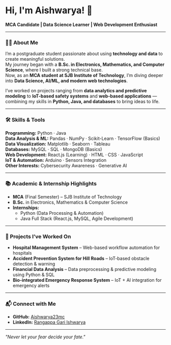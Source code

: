 # Hi, I'm Aishwarya! 👋

**MCA Candidate | Data Science Learner | Web Development Enthusiast**

---

### 👩‍💻 About Me  
I’m a postgraduate student passionate about using **technology and data** to create meaningful solutions.  
My journey began with a **B.Sc. in Electronics, Mathematics, and Computer Science**, where I built a strong technical base.  
Now, as an **MCA student at SJB Institute of Technology**, I’m diving deeper into **Data Science, AI/ML, and modern web technologies**.

I’ve worked on projects ranging from **data analytics and predictive modeling** to **IoT-based safety systems** and **web-based applications** — combining my skills in **Python, Java, and databases** to bring ideas to life.

---

### 🛠️ Skills & Tools  

**Programming:** Python · Java  
**Data Analysis & ML:** Pandas · NumPy · Scikit-Learn · TensorFlow (Basics)  
**Data Visualization:** Matplotlib · Seaborn · Tableau  
**Databases:** MySQL · SQL · MongoDB (Basics)  
**Web Development:** React.js (Learning) · HTML · CSS · JavaScript  
**IoT & Automation:** Arduino · Sensors Integration  
**Other Interests:** Cybersecurity Awareness · Generative AI  

---

### 📚 Academic & Internship Highlights  
- **MCA** (Final Semester) – SJB Institute of Technology  
- **B.Sc.** in Electronics, Mathematics & Computer Science  
- **Internships:**  
  - Python (Data Processing & Automation)  
  - Java Full Stack (React.js, MySQL, Agile Development)  

---

### 🚀 Projects I’ve Worked On  
- **Hospital Management System** – Web-based workflow automation for hospitals  
- **Accident Prevention System for Hill Roads** – IoT-based obstacle detection & warning  
- **Financial Data Analysis** – Data preprocessing & predictive modeling using Python & SQL  
- **Bio-integrated Emergency Response System** – IoT + AI integration for emergency alerts  

---

### 📬 Connect with Me  
- **GitHub:** [Aishwarya23mc](https://github.com/Aishwarya23mc)  
- **LinkedIn:** [Rangappa Gari Ishwarya](https://www.linkedin.com/in/rangappa-gari-ishwarya-065211323/)
---

*"Never let your fear decide your fate."*  


